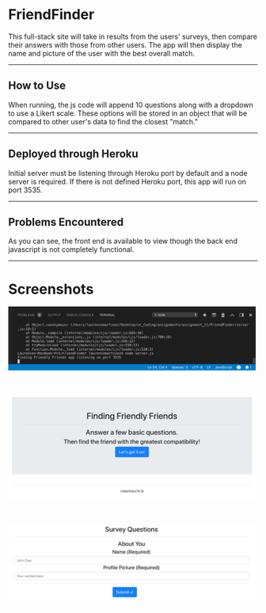 # FriendFinder
This full-stack site will take in results from the users' surveys, then compare their answers with those from other users. The app will then display the name and picture of the user with the best overall match.

<hr>

## How to Use
When running, the js code will append 10 questions along with a dropdown to use a Likert scale. These options will be stored in an object that will be compared to other user's data to find the closest "match."

<hr>

## Deployed through Heroku
Initial server must be listening through Heroku port by default and a node server is required. If there is not defined Heroku port, this app will run on port 3535.

<hr>

## Problems Encountered
As you can see, the front end is available to view though the back end javascript is not completely functional.

<hr>

# Screenshots

<div style='float: center'>
  <img style='width: 500px' src="nodePort.png"></img>
</div>

<br>
<br>
<br>

<div style='float: center'>
  <img style='width: 500px' src="frontHTML.png"></img>
</div>

<br>
<br>
<br>

<div style='float: center'>
  <img style='width: 500px' src="surveyHTML.png"></img>
</div>
